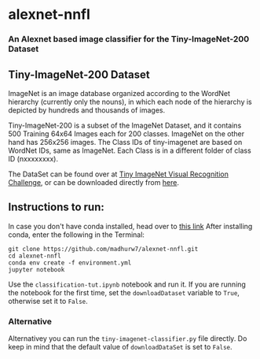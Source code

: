 # alexnet-nnfl
### An Alexnet based image classifier for the Tiny-ImageNet-200 Dataset

## Tiny-ImageNet-200 Dataset
ImageNet is an image database organized according to the WordNet hierarchy (currently only the nouns), in which each node of the hierarchy is depicted by hundreds and thousands of images. 

Tiny-ImageNet-200 is a subset of the ImageNet Dataset, and it contains 500 Training 64x64 Images each for 200 classes. ImageNet on the other hand has 256x256 images. The Class IDs of tiny-imagenet are based on WordNet IDs, same as ImageNet. Each Class is in a different folder of class ID (nxxxxxxxx).

The DataSet can be found over at [Tiny ImageNet Visual Recognition Challenge](https://tiny-imagenet.herokuapp.com/), or can be downloaded directly from [here](http://cs231n.stanford.edu/tiny-imagenet-200.zip).

## Instructions to run:
In case you don't have conda installed, head over to [this link](https://docs.conda.io/projects/conda/en/latest/user-guide/install/index.html)
After installing conda, enter the following in the Terminal:

```
git clone https://github.com/madhurw7/alexnet-nnfl.git
cd alexnet-nnfl
conda env create -f environment.yml
jupyter notebook
```

Use the `classification-tut.ipynb` notebook and run it.
If you are running the notebook for the first time, set the `downloadDataset` variable to `True`, otherwise set it to `False`.

### Alternative
Alternativey you can run the `tiny-imagenet-classifier.py` file directly. Do keep in mind that the default value of `downloadDataSet` is set to `False`.